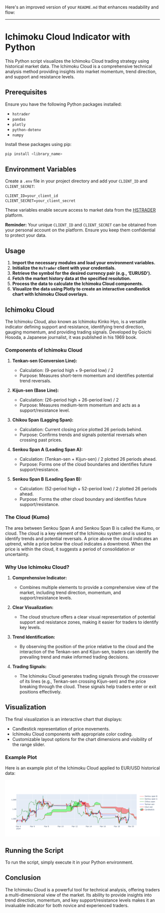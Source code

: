 Here's an improved version of your `README.md` that enhances readability and flow:

---

# Ichimoku Cloud Indicator with Python

This Python script visualizes the Ichimoku Cloud trading strategy using historical market data. The Ichimoku Cloud is a comprehensive technical analysis method providing insights into market momentum, trend direction, and support and resistance levels.

## Prerequisites

Ensure you have the following Python packages installed:

- `hstrader`
- `pandas`
- `plotly`
- `python-dotenv`
- `numpy`

Install these packages using pip:

```sh
pip install <library_name>
```

## Environment Variables

Create a `.env` file in your project directory and add your `CLIENT_ID` and `CLIENT_SECRET`:

```env
CLIENT_ID=your_client_id
CLIENT_SECRET=your_client_secret
```

These variables enable secure access to market data from the [HSTRADER](https://staging.hstrader.com/login) platform.

**Reminder:**
Your unique `CLIENT_ID` and `CLIENT_SECRET` can be obtained from your personal account on the platform. Ensure you keep them confidential to protect your data.

## Usage

1. **Import the necessary modules and load your environment variables.**
2. **Initialize the `HsTrader` client with your credentials.**
3. **Retrieve the symbol for the desired currency pair (e.g., ‘EURUSD’).**
4. **Fetch the market history data at the specified resolution.**
5. **Process the data to calculate the Ichimoku Cloud components.**
6. **Visualize the data using Plotly to create an interactive candlestick chart with Ichimoku Cloud overlays.**

## Ichimoku Cloud

The Ichimoku Cloud, also known as Ichimoku Kinko Hyo, is a versatile indicator defining support and resistance, identifying trend direction, gauging momentum, and providing trading signals. Developed by Goichi Hosoda, a Japanese journalist, it was published in his 1969 book.

### Components of Ichimoku Cloud

1. **Tenkan-sen (Conversion Line):**
   - Calculation: (9-period high + 9-period low) / 2
   - Purpose: Measures short-term momentum and identifies potential trend reversals.

2. **Kijun-sen (Base Line):**
   - Calculation: (26-period high + 26-period low) / 2
   - Purpose: Measures medium-term momentum and acts as a support/resistance level.

3. **Chikou Span (Lagging Span):**
   - Calculation: Current closing price plotted 26 periods behind.
   - Purpose: Confirms trends and signals potential reversals when crossing past prices.

4. **Senkou Span A (Leading Span A):**
   - Calculation: (Tenkan-sen + Kijun-sen) / 2 plotted 26 periods ahead.
   - Purpose: Forms one of the cloud boundaries and identifies future support/resistance.

5. **Senkou Span B (Leading Span B):**
   - Calculation: (52-period high + 52-period low) / 2 plotted 26 periods ahead.
   - Purpose: Forms the other cloud boundary and identifies future support/resistance.

### The Cloud (Kumo)

The area between Senkou Span A and Senkou Span B is called the Kumo, or cloud. The cloud is a key element of the Ichimoku system and is used to identify trends and potential reversals. A price above the cloud indicates an uptrend, while a price below the cloud indicates a downtrend. When the price is within the cloud, it suggests a period of consolidation or uncertainty.

### Why Use Ichimoku Cloud?

1. **Comprehensive Indicator:**
   - Combines multiple elements to provide a comprehensive view of the market, including trend direction, momentum, and support/resistance levels.

2. **Clear Visualization:**
   - The cloud structure offers a clear visual representation of potential support and resistance zones, making it easier for traders to identify key levels.

3. **Trend Identification:**
   - By observing the position of the price relative to the cloud and the interaction of the Tenkan-sen and Kijun-sen, traders can identify the prevailing trend and make informed trading decisions.

4. **Trading Signals:**
   - The Ichimoku Cloud generates trading signals through the crossover of its lines (e.g., Tenkan-sen crossing Kijun-sen) and the price breaking through the cloud. These signals help traders enter or exit positions effectively.

## Visualization

The final visualization is an interactive chart that displays:

- Candlestick representation of price movements.
- Ichimoku Cloud components with appropriate color coding.
- Customizable layout options for the chart dimensions and visibility of the range slider.

### Example Plot

Here is an example plot of the Ichimoku Cloud applied to EUR/USD historical data:

![Ichimoku Plot](img/newplot.png)

## Running the Script

To run the script, simply execute it in your Python environment.

## Conclusion

The Ichimoku Cloud is a powerful tool for technical analysis, offering traders a multi-dimensional view of the market. Its ability to provide insights into trend direction, momentum, and key support/resistance levels makes it an invaluable indicator for both novice and experienced traders.
